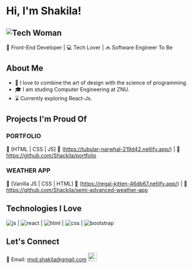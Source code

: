 # Hi, I'm Shakila! 
![Tech Woman](https://img.icons8.com/external-flat-wichaiwi/64/000000/external-designer-gig-economy-flat-wichaiwi.png) 
-
🚀 Front-End Developer | 💻 Tech Lover | 🔜 Software Engineer To Be

## About Me

- 🎨 I love to combine the art of design with the science of programming.
- 🎓 I am studing Computer Engineering at ZNU.
- ⌛ Currently exploring React-Js.

## Projects I'm Proud Of

### PORTFOLIO
📌 [HTML | CSS | JS]
🔗 (https://tubular-narwhal-219d42.netlify.app/) | 
📂 https://github.com/Shackila/portfolio

### WEATHER APP
📌 [Vanilla JS | CSS | HTML]
🔗 (https://regal-kitten-46db67.netlify.app/) | 📂 https://github.com/Shackila/semi-advanced-weather-app

## Technologies I Love

  ![js](https://github.com/Shackila/Shackila/assets/105964124/cf9a0970-6736-4f6f-bcc2-8632267ce703)
| ![react](https://github.com/Shackila/Shackila/assets/105964124/fe52203a-60e7-4c5b-b98a-76001bc11ddb)
| ![html](https://github.com/Shackila/Shackila/assets/105964124/43f18783-bfa7-4cdb-92f4-44e0eae7ec32)
| ![css](https://github.com/Shackila/Shackila/assets/105964124/2d060331-46cf-4a6b-b934-19be3df78a17)
| ![bootstrap](https://github.com/Shackila/Shackila/assets/105964124/47dcce29-f47b-42b1-a100-2da769ea34cf)





## Let's Connect

📧 Email: mvd.shakila@gmail.com
<a href="https://www.linkedin.com/in/shakila-movahed" target="_blank">
  <img src="https://github.com/Shackila/Shackila/assets/105964124/c3540738-8661-4775-8b68-2cdff2712186" alt="LinkedIn Icon" width="24" height="24">
</a>
